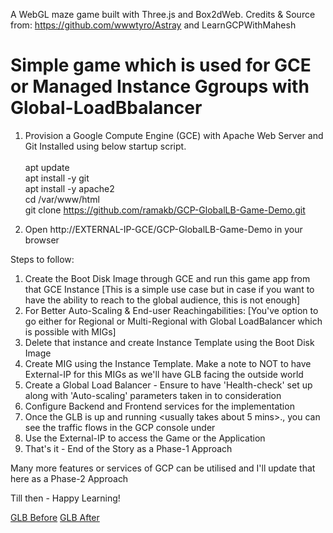 A WebGL maze game built with Three.js and Box2dWeb. 
Credits & Source from: https://github.com/wwwtyro/Astray and LearnGCPWithMahesh

# Simple game which is used for GCE or Managed Instance Ggroups with Global-LoadBbalancer

1. Provision a Google Compute Engine (GCE) with Apache Web Server and Git Installed using below startup script. <br/><br/>
apt update <br/>
apt install -y git <br/>
apt install -y apache2 <br/>
cd /var/www/html <br/>
git clone https://github.com/ramakb/GCP-GlobalLB-Game-Demo.git <br/>

2. Open http://EXTERNAL-IP-GCE/GCP-GlobalLB-Game-Demo in your browser

Steps to follow:

1. Create the Boot Disk Image through GCE and run this game app from that GCE Instance [This is a simple use case but in case if you want to have the ability to reach to the global audience, this is not enough] <br/>
2. For Better Auto-Scaling & End-user Reachingabilities: [You've option to go either for Regional or Multi-Regional with Global LoadBalancer which is possible with MIGs] <br/>
3. Delete that instance and create Instance Template using the Boot Disk Image <br/>
4. Create MIG <Managed Instance Group> using the Instance Template. Make a note to NOT to have External-IP for this MIGs as we'll have GLB facing the outside world <br/>
5. Create a Global Load Balancer <HTTPS> - Ensure to have 'Health-check' set up along with 'Auto-scaling' parameters taken in to consideration <br/>
6. Configure Backend and Frontend services for the implementation <br/>
7. Once the GLB is up and running <usually takes about 5 mins>., you can see the traffic flows in the GCP console under <br/>
8. Use the External-IP to access the Game or the Application
9. That's it - End of the Story as a Phase-1 Approach

Many more features or services of GCP can be utilised and I'll update that here as a Phase-2 Approach

Till then - Happy Learning!

[GLB Before](https://github.com/ramakb/GCP-GlobalLB-Game-Demo/blob/main/Before.png)
[GLB After](https://github.com/ramakb/GCP-GlobalLB-Game-Demo/blob/main/After.png)
